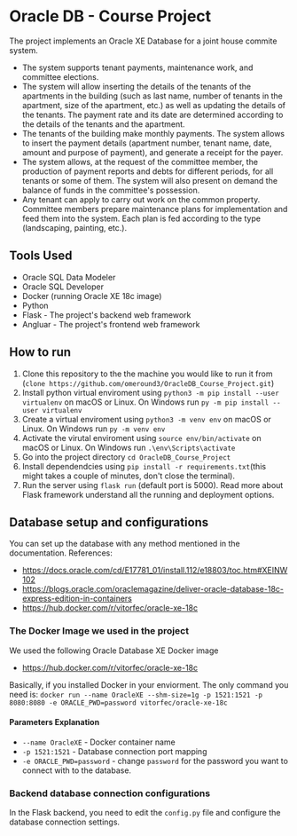 # Oracle DB - Course Project
The project implements an Oracle XE Database for a joint house commite system.

- The system supports tenant payments, maintenance work, and committee elections.
- The system will allow inserting the details of the tenants of the apartments in the building (such as last name, number of tenants in the apartment, size of the apartment, etc.) as well as updating the details of the tenants. The payment rate and its date are determined according to the details of the tenants and the apartment.
- The tenants of the building make monthly payments. The system allows to insert the payment details (apartment number, tenant name, date, amount and purpose of payment), and generate a receipt for the payer.
- The system allows, at the request of the committee member, the production of payment reports and debts for different periods, for all tenants or some of them. The system will also present on demand the balance of funds in the committee's possession.
- Any tenant can apply to carry out work on the common property. Committee members prepare maintenance plans for implementation and feed them into the system. Each plan is fed according to the type (landscaping, painting, etc.).

## Tools Used
- Oracle SQL Data Modeler
- Oracle SQL Developer
- Docker (running Oracle XE 18c image)
- Python
- Flask - The project's backend web framework
- Angluar - The project's frontend web framework


## How to run
1. Clone this repository to the the machine you would like to run it from (`clone https://github.com/omeround3/OracleDB_Course_Project.git`)
2. Install python virtual enviroment using `python3 -m pip install --user virtualenv` on macOS or Linux. On Windows run `py -m pip install --user virtualenv`
3. Create a virtual enviroment using `python3 -m venv env` on macOS or Linux. On Windows run `py -m venv env`
4. Activate the virutal enviroment using `source env/bin/activate` on macOS or Linux. On Windows run `.\env\Scripts\activate`
5. Go into the project directory `cd OracleDB_Course_Project`
6. Install dependendcies using `pip install -r requirements.txt`(this might takes a couple of minutes, don't close the terminal).
7. Run the server using `flask run` (default port is 5000). Read more about Flask framework understand all the running and deployment options.

## Database setup and configurations
You can set up the database with any method mentioned in the documentation. References:
- https://docs.oracle.com/cd/E17781_01/install.112/e18803/toc.htm#XEINW102
- https://blogs.oracle.com/oraclemagazine/deliver-oracle-database-18c-express-edition-in-containers
- https://hub.docker.com/r/vitorfec/oracle-xe-18c

### The Docker Image we used in the project
We used the following Oracle Database XE Docker image
- https://hub.docker.com/r/vitorfec/oracle-xe-18c

Basically, if you installed Docker in your enviorment. The only command you need is:
`docker run --name OracleXE --shm-size=1g -p 1521:1521 -p 8080:8080 -e ORACLE_PWD=password vitorfec/oracle-xe-18c`

#### Parameters Explanation
- `--name OracleXE` - Docker container name
- `-p 1521:1521` - Database connection port mapping
- `-e ORACLE_PWD=password` - change `password` for the password you want to connect with to the database.


### Backend database connection configurations
In the Flask backend, you need to edit the `config.py` file and configure the database connection settings.